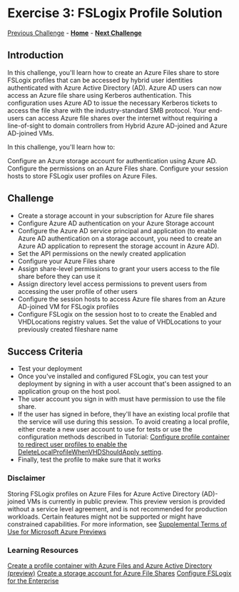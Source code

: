 # Exercise 3: FSLogix Profile Solution

[Previous Challenge](./02-multi-session-Hostpools.md) - **[Home](../readme.md)** - **[Next Challenge](04-start-VM-on-connect.md)**

## Introduction
In this challenge, you'll learn how to create an Azure Files share to store FSLogix profiles that can be accessed by hybrid user identities authenticated with Azure Active Directory (AD). Azure AD users can now access an Azure file share using Kerberos authentication. This configuration uses Azure AD to issue the necessary Kerberos tickets to access the file share with the industry-standard SMB protocol. Your end-users can access Azure file shares over the internet without requiring a line-of-sight to domain controllers from Hybrid Azure AD-joined and Azure AD-joined VMs.

In this challenge, you'll learn how to:

Configure an Azure storage account for authentication using Azure AD.
Configure the permissions on an Azure Files share.
Configure your session hosts to store FSLogix user profiles on Azure Files.

## Challenge 
- Create a storage account in your subscription for Azure file shares 
- Configure Azure AD authentication on your Azure Storage account
- Configure the Azure AD service principal and application (to enable Azure AD authentication on a storage account, you need to create an Azure AD application to represent the
  storage account in Azure AD).
- Set the API permissions on the newly created application
- Configure your Azure Files share
- Assign share-level permissions to grant your users access to the file share before they can use it
- Assign directory level access permissions to prevent users from accessing the user profile of other users
- Configure the session hosts to access Azure file shares from an Azure AD-joined VM for FSLogix profiles
- Configure FSLogix on the session host to to create the Enabled and VHDLocations registry values. Set the value of VHDLocations to your previously created fileshare name



## Success Criteria
- Test your deployment
- Once you've installed and configured FSLogix, you can test your deployment by signing in with a user account that's been assigned to an application group on the host pool. 
- The user account you sign in with must have permission to use the file share.
- If the user has signed in before, they'll have an existing local profile that the service will use during this session. To avoid creating a local profile, either create a new
  user account to use for tests or use the configuration methods described in Tutorial: [Configure profile container to redirect user profiles to enable the DeleteLocalProfileWhenVHDShouldApply setting](https://docs.microsoft.com/en-us/fslogix/configure-profile-container-tutorial/).
 - Finally, test the profile to make sure that it works


### Disclaimer
Storing FSLogix profiles on Azure Files for Azure Active Directory (AD)-joined VMs is currently in public preview. This preview version is provided without a service level agreement, and is not recommended for production workloads. Certain features might not be supported or might have constrained capabilities. 
For more information, see [Supplemental Terms of Use for Microsoft Azure Previews](https://azure.microsoft.com/support/legal/preview-supplemental-terms)


### Learning Resources
[Create a profile container with Azure Files and Azure Active Directory (preview)](https://docs.microsoft.com/en-us/azure/virtual-desktop/create-profile-container-azure-ad)
[Create a storage account for Azure File Shares](https://docs.microsoft.com/en-us/azure/storage/files/storage-how-to-create-file-share?tabs=azure-portal#create-a-storage-account)
[Configure FSLogix for the Enterprise](https://docs.microsoft.com/en-us/azure/architecture/example-scenario/wvd/windows-virtual-desktop-fslogix)

